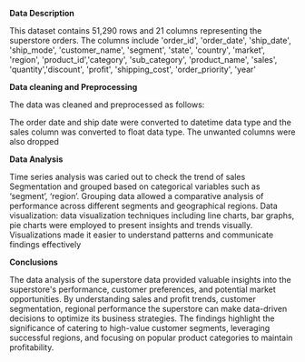 **Data Description**

This dataset contains 51,290 rows and 21 columns representing the superstore orders. The columns include 'order_id', 'order_date', 'ship_date', 'ship_mode', 'customer_name',
'segment', 'state', 'country', 'market', 'region', 'product_id','category', 'sub_category', 'product_name', 'sales', 'quantity','discount', 'profit', 'shipping_cost', 'order_priority', 'year' 

**Data cleaning and Preprocessing**

The data was cleaned and preprocessed as follows:

The order date and ship date were converted to datetime data type and the sales column was converted to float data type.
The unwanted columns were also dropped

**Data Analysis**

Time series analysis was caried out to check the trend of sales
Segmentation and grouped based on categorical variables such as ‘segment’, ‘region’. 
Grouping data allowed a comparative analysis of performance across different segments and geographical regions. 
Data visualization: data visualization techniques including line charts, bar graphs, pie charts were employed to present insights and trends visually. 
Visualizations made it easier to understand patterns and communicate findings effectively 

**Conclusions**

The data analysis of the superstore data provided valuable insights into the superstore's performance, customer preferences, and potential market opportunities. 
By understanding sales and profit trends, customer segmentation, regional performance the superstore can make data-driven decisions to optimize its business strategies. 
The findings highlight the significance of catering to high-value customer segments, 
leveraging successful regions, and focusing on popular product categories to maintain profitability. 
